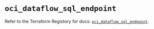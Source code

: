 # `oci_dataflow_sql_endpoint`

Refer to the Terraform Registory for docs: [`oci_dataflow_sql_endpoint`](https://registry.terraform.io/providers/oracle/oci/6.18.0/docs/resources/dataflow_sql_endpoint).
